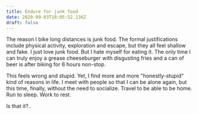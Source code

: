 ```yaml
---
title: Endure for junk food
date: 2020-09-03T18:05:52.136Z
draft: false
---
```

The reason I bike long distances is junk food. The formal justifications include physical activity, exploration and escape, but they all feel shallow and fake. I just love junk food. But I hate myself for eating it. The only time I can truly enjoy a grease cheeseburger with disgusting fries and a can of beer is after biking for 6 hours non-stop. 

This feels wrong and stupid. Yet, I find more and more "honestly-stupid" kind of reasons in life. I meet with people so that I can be alone again, but this time, finally, without the need to socialize. Travel to be able to be home. Run to sleep. Work to rest. 

Is that it?..

